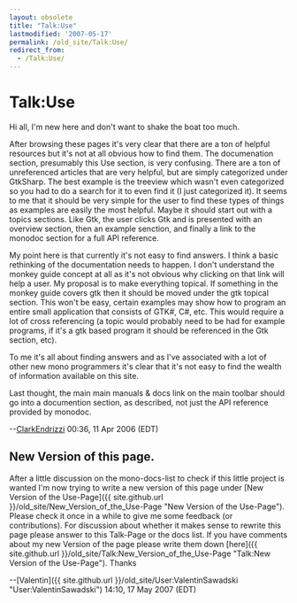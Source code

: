 ```yaml
---
layout: obsolete
title: "Talk:Use"
lastmodified: '2007-05-17'
permalink: /old_site/Talk:Use/
redirect_from:
  - /Talk:Use/
---
```


Talk:Use
========

Hi all, I'm new here and don't want to shake the boat too much.

After browsing these pages it's very clear that there are a ton of helpful resources but it's not at all obvious how to find them. The documenation section, presumably this Use section, is very confusing. There are a ton of unreferenced articles that are very helpful, but are simply categorized under GtkSharp. The best example is the treeview which wasn't even categorized so you had to do a search for it to even find it (I just categorized it). It seems to me that it should be very simple for the user to find these types of things as examples are easily the most helpful. Maybe it should start out with a topics sections. Like Gtk, the user clicks Gtk and is presented with an overview section, then an example senction, and finally a link to the monodoc section for a full API reference.

My point here is that currently it's not easy to find answers. I think a basic rethinking of the documentation needs to happen. I don't understand the monkey guide concept at all as it's not obvious why clicking on that link will help a user. My proposal is to make everything topical. If something in the monkey guide covers gtk then it should be moved under the gtk topical section. This won't be easy, certain examples may show how to program an entire small application that consists of GTK\#, C\#, etc. This would require a lot of cross referencing (a topic would probably need to be had for example programs, if it's a gtk based program it should be referenced in the Gtk section, etc).

To me it's all about finding answers and as I've associated with a lot of other new mono programmers it's clear that it's not easy to find the wealth of information available on this site.

Last thought, the main main manuals & docs link on the main toolbar should go into a documention section, as described, not just the API reference provided by monodoc.

--[ClarkEndrizzi](/index.php?title=User:ClarkEndrizzi&action=edit&redlink=1 "User:ClarkEndrizzi (page does not exist)") 00:36, 11 Apr 2006 (EDT)

New Version of this page.
-------------------------

After a little discussion on the mono-docs-list to check if this little project is wanted I'm now trying to write a new version of this page under [New Version of the Use-Page]({{ site.github.url }}/old_site/New_Version_of_the_Use-Page "New Version of the Use-Page"). Please check it once in a while to give me some feedback (or contributions). For discussion about whether it makes sense to rewrite this page please answer to this Talk-Page or the docs list. If you have comments about my new Version of the page please write them down [here]({{ site.github.url }}/old_site/Talk:New_Version_of_the_Use-Page "Talk:New Version of the Use-Page"). Thanks

--[Valentin]({{ site.github.url }}/old_site/User:ValentinSawadski "User:ValentinSawadski") 14:10, 17 May 2007 (EDT)

